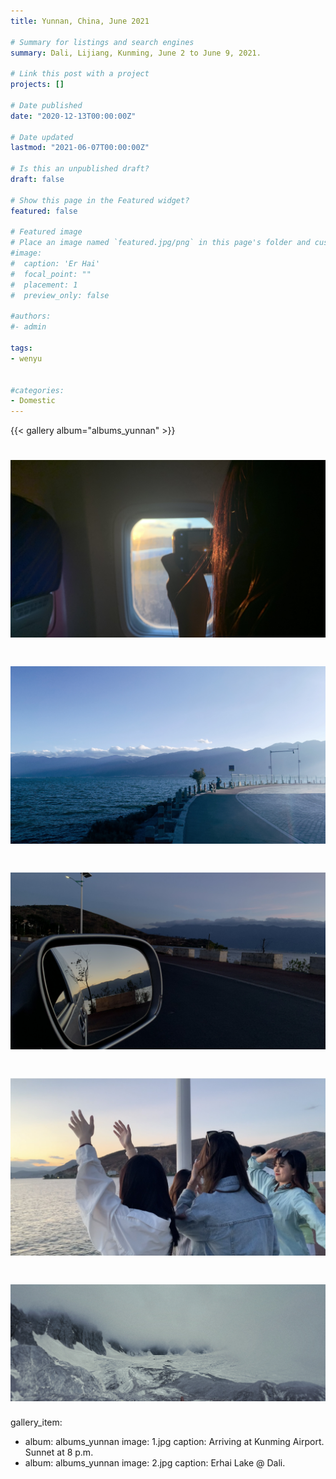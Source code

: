 ```yaml
---
title: Yunnan, China, June 2021

# Summary for listings and search engines
summary: Dali, Lijiang, Kunming, June 2 to June 9, 2021.

# Link this post with a project
projects: []

# Date published
date: "2020-12-13T00:00:00Z"

# Date updated
lastmod: "2021-06-07T00:00:00Z"

# Is this an unpublished draft?
draft: false

# Show this page in the Featured widget?
featured: false

# Featured image
# Place an image named `featured.jpg/png` in this page's folder and customize its options here.
#image:
#  caption: 'Er Hai'
#  focal_point: ""
#  placement: 1
#  preview_only: false

#authors:
#- admin

tags:
- wenyu


#categories:
- Domestic
---
```


{{< gallery album="albums_yunnan" >}}
# ![1](1.jpg)
# ![2](2.jpg)
# ![3](3.jpg)
# ![5](5.jpg)
# ![6](6.jpg)

gallery_item:
- album: albums_yunnan
  image: 1.jpg
  caption: Arriving at Kunming Airport. Sunnet at 8 p.m.
- album: albums_yunnan
  image: 2.jpg
  caption: Erhai Lake @ Dali.
